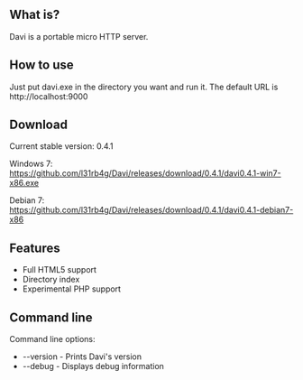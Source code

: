 What is?
-------------------
Davi is a portable micro HTTP server.


How to use
-------------------
Just put davi.exe in the directory you want and run it. The default URL is http://localhost:9000


Download
-------------------
Current stable version: 0.4.1

Windows 7: https://github.com/l31rb4g/Davi/releases/download/0.4.1/davi0.4.1-win7-x86.exe

Debian 7: https://github.com/l31rb4g/Davi/releases/download/0.4.1/davi0.4.1-debian7-x86


Features
-------------------
- Full HTML5 support
- Directory index
- Experimental PHP support


Command line
-------------------
Command line options:
- --version - Prints Davi's version
- --debug - Displays debug information
